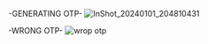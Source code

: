 -GENERATING OTP-
 ![InShot_20240101_204810431](https://github.com/bonagiripraneeth07/OTP-generator-app/assets/149886367/9ee41466-9c1d-4937-9931-78c52e596a73)

 

-WRONG OTP-
![wrop otp](https://github.com/bonagiripraneeth07/OTP-generator-app/assets/149886367/a50df5c8-09fe-42c1-82c0-cf25eb5f7c7f)
